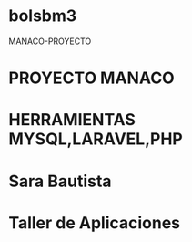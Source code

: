 # bolsbm3
MANACO-PROYECTO
# PROYECTO MANACO
# HERRAMIENTAS  MYSQL,LARAVEL,PHP 
# Sara Bautista
# Taller de Aplicaciones

